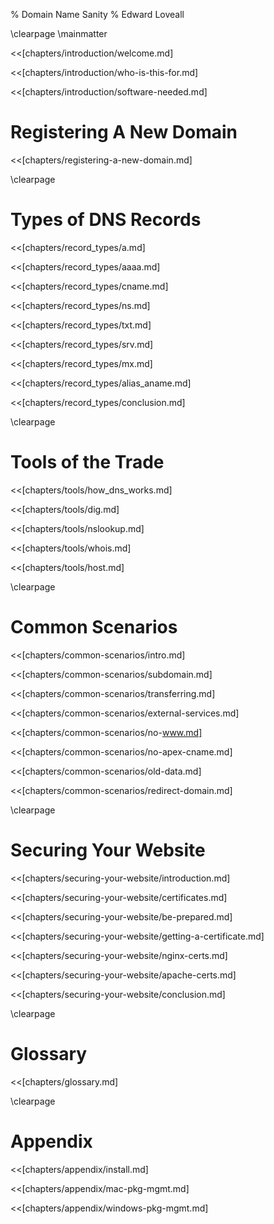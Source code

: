 % Domain Name Sanity
% Edward Loveall

\clearpage
\mainmatter

<<[chapters/introduction/welcome.md]

<<[chapters/introduction/who-is-this-for.md]

<<[chapters/introduction/software-needed.md]

# Registering A New Domain

<<[chapters/registering-a-new-domain.md]

\clearpage

# Types of DNS Records

<<[chapters/record_types/a.md]

<<[chapters/record_types/aaaa.md]

<<[chapters/record_types/cname.md]

<<[chapters/record_types/ns.md]

<<[chapters/record_types/txt.md]

<<[chapters/record_types/srv.md]

<<[chapters/record_types/mx.md]

<<[chapters/record_types/alias_aname.md]

<<[chapters/record_types/conclusion.md]

\clearpage

# Tools of the Trade

<<[chapters/tools/how_dns_works.md]

<<[chapters/tools/dig.md]

<<[chapters/tools/nslookup.md]

<<[chapters/tools/whois.md]

<<[chapters/tools/host.md]

\clearpage

# Common Scenarios

<<[chapters/common-scenarios/intro.md]

<<[chapters/common-scenarios/subdomain.md]

<<[chapters/common-scenarios/transferring.md]

<<[chapters/common-scenarios/external-services.md]

<<[chapters/common-scenarios/no-www.md]

<<[chapters/common-scenarios/no-apex-cname.md]

<<[chapters/common-scenarios/old-data.md]

<<[chapters/common-scenarios/redirect-domain.md]

\clearpage

# Securing Your Website

<<[chapters/securing-your-website/introduction.md]

<<[chapters/securing-your-website/certificates.md]

<<[chapters/securing-your-website/be-prepared.md]

<<[chapters/securing-your-website/getting-a-certificate.md]

<<[chapters/securing-your-website/nginx-certs.md]

<<[chapters/securing-your-website/apache-certs.md]

<<[chapters/securing-your-website/conclusion.md]

\clearpage

# Glossary

<<[chapters/glossary.md]

\clearpage

# Appendix

<<[chapters/appendix/install.md]

<<[chapters/appendix/mac-pkg-mgmt.md]

<<[chapters/appendix/windows-pkg-mgmt.md]
